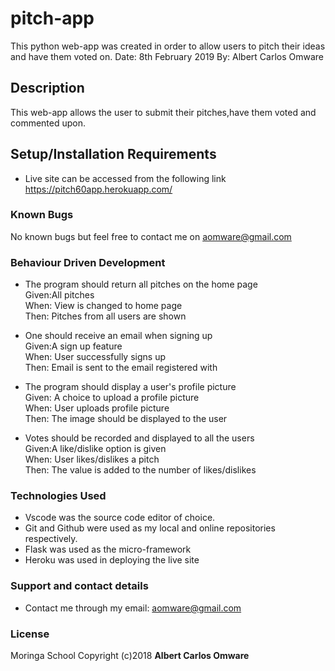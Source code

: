 # pitch-app

This python web-app was created in order to allow users to pitch their ideas and have them voted on.
Date: 8th February 2019
By: Albert Carlos Omware

## Description
This web-app allows the user to submit their pitches,have them voted and commented upon.

## Setup/Installation Requirements
* Live site can be accessed from the following link https://pitch60app.herokuapp.com/


### Known Bugs
No known bugs but feel free to contact me on aomware@gmail.com

### Behaviour Driven Development
* The program should return all pitches on the home page<br>
Given:All pitches<br>
When: View is changed to home page<br>
Then: Pitches from all users are shown<br>

* One should receive an email when signing up<br>
Given:A sign up feature<br>
When: User successfully signs up <br>
Then: Email is sent to the email registered with<br>

* The program should display a user's profile picture<br>
Given: A choice to upload a profile picture<br>
When: User uploads profile picture<br>
Then: The image should be displayed to the user<br>

* Votes should be recorded and displayed to all the users<br>
Given:A like/dislike option is given<br>
When: User likes/dislikes a pitch <br>
Then: The value is added to the number of likes/dislikes<br>


### Technologies Used
* Vscode was the source code editor of choice.
* Git and Github were used as my local and online repositories respectively.
* Flask was used as the micro-framework
* Heroku was used in deploying the live site


### Support and contact details
* Contact me through my email: aomware@gmail.com


### License
Moringa School
Copyright (c)2018 **Albert Carlos Omware**
